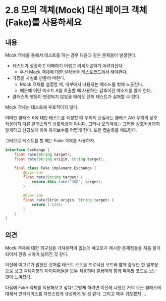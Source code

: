 # 2.8 모의 객체(Mock) 대신 페이크 객체(Fake)를 사용하세요

## 내용

Mock 객체를 통해서 테스트를 하는 경우 다음과 같은 문제들이 발생한다.

- 테스트가 장황하고 이해하기 어렵고 리팩토링하기 어려워진다.
  - 우선 Mock 객체에 대한 설정들을 테스트코드에서 해야한다.
- 가정을 사실로 만들어 버린다.
  - Mock 객체를 설정할 때, 내부에서 사용하는 메소드를 밖에 노출한다.
  - 때문에 어떤 메소드 A를 호출할 때 사용하는 감추어진 메소드를 알게 한다.
- 클래스의 행동이 변경되지 않았을 때에도 단위 테스트가 실패할 수 있다.

Mock 객체는 테스트에 우호적이지 않다.

어떠한 클래스 A에 대한 테스트를 작성할 때 우리의 관심사는 클래스 A와 우리의 상호작용이지 다른 클래스와의 상호작용이 아니다. 그러나 모의객체는 그러한 상호작용까지 알게하고 신경쓰게 하여 유지보수를 어렵게 한다. 또한 캡슐화를 깨뜨린다.

그러므로 테스트를 할 때는 Fake 객체를 사용하자.

```java
interface Exchange {
	float rate(String target);
	float rate(String origin, String target);

	final class Fake implement Exchange {
		@Override
		float rate(String target) {
			return this.rate("USD", target);
		}

		@Override
		float rate(Strin origin, String target) {
			return 1.2345;
		}
	}
}
```

## 의견

Mock 객체에 대한 의구심을 가져본적이 없는데 예고르가 제시한 문제점들을 처음 알게 되어서 한층 시야가 넓어진 것 같다.

이전에 예고르가 말했던 것처럼 테스트 코드를 프로덕션 코드와 함께 중요한 한 일부분으로 보고 객체지향의 아이디어들을 모두 적용하며 깔끔하게 함께 짜야할 코드로 보는 것이 느껴졌다.

다음에 Fake 객체를 적용해보고 싶다! 그렇게 하려면 이전에 나왔던 거의 모든 클래스에 대해서 인터페이스를 자연스럽게 생성하게 될 것 같다. 그리고 매우 귀찮겠지 ...